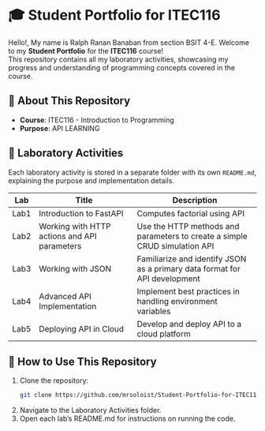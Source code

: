 # 🎓 Student Portfolio for ITEC116

Hello!, My name is Ralph Ranan Banaban from section BSIT 4-E. Welcome to my **Student Portfolio** for the **ITEC116** course!  
This repository contains all my laboratory activities, showcasing my progress and understanding of programming concepts covered in the course.

## 📌 About This Repository
- **Course**: ITEC116 - Introduction to Programming  
- **Purpose**: API LEARNING  

## 📖 Laboratory Activities
Each laboratory activity is stored in a separate folder with its own `README.md`, explaining the purpose and implementation details.

| Lab | Title | Description |
|-----|-------|------------|
| Lab1 | Introduction to FastAPI | Computes factorial using API |
| Lab2 | Working with HTTP actions and API parameters | Use the HTTP methods and parameters to create a simple CRUD simulation API |
| Lab3 | Working with JSON | Familiarize and identify JSON as a primary data format for API development |
| Lab4 | Advanced API Implementation | Implement best practices in handling environment variables  |
| Lab5 | Deploying API in Cloud | Develop and deploy API to a cloud platform  |

## 🚀 How to Use This Repository
1. Clone the repository:
   ```bash
   git clone https://github.com/mrsoloist/Student-Portfolio-for-ITEC116.git
2. Navigate to the Laboratory Activities folder.
3. Open each lab’s README.md for instructions on running the code.
